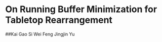 # On Running Buffer Minimization for Tabletop Rearrangement

##Kai Gao      Si Wei Feng       Jingjin Yu
